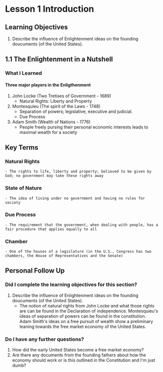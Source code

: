 # Lesson 1 Introduction

## Learning Objectives
1. Describe the influence of Enlightenment ideas on the founding doucuments (of the United States). 

## 1.1 The Enlightenment in a Nutshell

### What I Learned
#### Three major players in the Enligthenment
1. John Locke (Two Tretises of Government - 1689)
	- Natural Rights: Liberty and Property
2. Montesquieu (The spirit of the Laws - 1748)
    - Separation of powers; legislative, executive and judicial.
    - Due Process
3. Adam Smith (Wealth of Nations - 1776)
    - People freely pursing their personal economic interests leads to maximal wealth for a society

## Key Terms
### Natural Rights
    - The rights to life, liberty and property; believed to be given by God; no government may take these rights away
### State of Nature
    - The idea of living under no government and having no rules for society
### Due Process
    - The requirement that the government, when dealing with people, has a fair procedure that applies equally to all
### Chamber
    - One of the houses of a legislature (in the U.S., Congress has two chambers, the House of Representatives and the Senate)

## Personal Follow Up
### Did I complete the learning objectives for this section?
1. Describe the influence of Enlightenment ideas on the founding doucuments (of the United States). 
    -  The notion of natural rights from John Locke and what those rights are can be found in the Declaration of independence. Montesquieu's ideas of separation of powers can be found in the constitution. Adam Smith's ideas on a free pursuit of wealth show a preliminary leaning towards the free market economy of the United States.

### Do I have any further questions?
1. How did the early United States become a free market economy?
2. Are there any documents from the founding fathers about how the economy should work or is this outlined in the Constitution and I'm just dumb?
